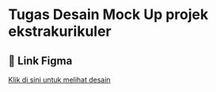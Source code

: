 # Tugas Desain Mock Up projek ekstrakurikuler

## 📌 Link Figma
[Klik di sini untuk melihat desain](https://www.figma.com/design/uEz0Q17l9JJVJib6kLrBPH/page-ekskul?node-id=0-1&t=enXuuEbLGxrrk7xg-1)
